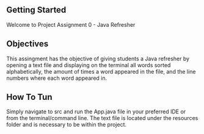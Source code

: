 ## Getting Started
Welcome to Project Assignment 0 - Java Refresher

## Objectives
This assingment has the objective of giving students a Java refresher by opening a text file and displaying on the terminal all words sorted alphabetically, the amount of times a word appeared in the file, and the line numbers where each word appeared in.

## How To Tun
Simply navigate to src and run the App.java file in your preferred IDE or from the terminal/command line. The text file is located under the resources folder and is necessary to be within the project.
